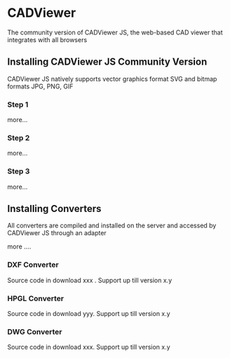 # CADViewer
The community version of CADViewer JS, the web-based CAD viewer that integrates with all browsers

## Installing CADViewer JS Community Version

CADViewer JS natively supports vector graphics format SVG and bitmap formats JPG, PNG, GIF

### Step 1

more...

### Step 2

more...

### Step 3

more...



## Installing Converters

All converters are compiled and installed on the server and accessed by CADViewer JS through an adapter

more ....

### DXF Converter

Source code in download xxx   . Support up till version x.y

### HPGL Converter

Source code in download yyy. Support up till version x.y

### DWG Converter


Source code in download xxx. Support up till version x.y
